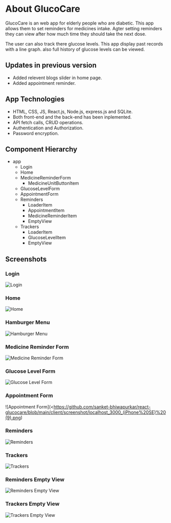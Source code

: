 # About GlucoCare

GlucoCare is an web app for elderly people who are diabetic.
This app allows them to set reminders for medicines intake.
Agter setting reminders they can view after how much time they should take the next dose.

The user can also track there glucose levels. This app display past records with a line graph. also full history of glucose levels can be viewed.

## Updates in previous version

- Added relevent blogs slider in home page.
- Added appointment reminder.

## App Technologies

- HTML, CSS, JS, React.js, Node.js, express.js and SQLite.
- Both front-end and the back-end has been inplemented.
- API fetch calls, CRUD operations.
- Authentication and Authorization.
- Password encryption.

## Component Hierarchy

- app
  - Login
  - Home
  - MedicineReminderForm
    - MedicineUnitButtonItem
  - GlucoseLevelForm
  - AppointmentForm
  - Reminders
    - LoaderItem
    - AppointmentItem
    - MedicineReminderItem
    - EmptyView
  - Trackers
    - LoaderItem
    - GlucoseLevelItem
    - EmptyView

## Screenshots

### Login

![Login](<https://github.com/sanket-bhiwapurkar/react-glucocare/blob/main/client/screenshot/localhost_3000_login(iPhone%20SE)%20(0).png>)

### Home

![Home](<https://github.com/sanket-bhiwapurkar/react-glucocare/blob/main/client/screenshot/localhost_3000_(iPhone%20SE)%20(1).png>)

### Hamburger Menu

![Hamburger Menu](<https://github.com/sanket-bhiwapurkar/react-glucocare/blob/main/client/screenshot/localhost_3000_(iPhone%20SE)%20(2).png>)

### Medicine Reminder Form

![Medicine Reminder Form](<https://github.com/sanket-bhiwapurkar/react-glucocare/blob/main/client/screenshot/localhost_3000_login(iPhone%20SE)%20(3).png>)

### Glucose Level Form

![Glucose Level Form](<https://github.com/sanket-bhiwapurkar/react-glucocare/blob/main/client/screenshot/localhost_3000_login(iPhone%20SE)%20(4).png>)

### Appointment Form

![Appointment Form](<https://github.com/sanket-bhiwapurkar/react-glucocare/blob/main/client/screenshot/localhost_3000_(iPhone%20SE)%20(9).png)

### Reminders

![Reminders](<https://github.com/sanket-bhiwapurkar/react-glucocare/blob/main/client/screenshot/localhost_3000_(iPhone%20SE)%20(5).png>)

### Trackers

![Trackers](<https://github.com/sanket-bhiwapurkar/react-glucocare/blob/main/client/screenshot/localhost_3000_login(iPhone%20SE)%20(6).png>)

### Reminders Empty View

![Reminders Empty View](<https://github.com/sanket-bhiwapurkar/react-glucocare/blob/main/client/screenshot/localhost_3000_login(iPhone%20SE)%20(8).png>)

### Trackers Empty View

![Trackers Empty View](<https://github.com/sanket-bhiwapurkar/react-glucocare/blob/main/client/screenshot/localhost_3000_login(iPhone%20SE)%20(7).png>)
